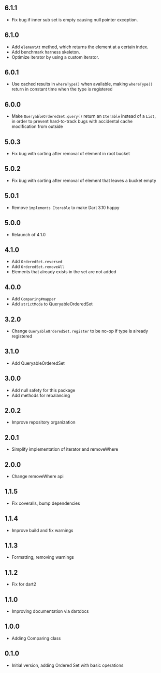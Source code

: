 ## 6.1.1

- Fix bug if inner sub set is empty causing null pointer exception.

## 6.1.0

- Add `elementAt` method, which returns the element at a certain index.
- Add benchmark harness skeleton.
- Optimize iterator by using a custom iterator.

## 6.0.1

- Use cached results in `whereType()` when available, making `whereType()` 
  return in constant time when the type is registered

## 6.0.0

- Make `QueryableOrderedSet.query()` return an `Iterable` instead of a `List`,
  in order to prevent hard-to-track bugs with accidental cache modification
  from outside

## 5.0.3

- Fix bug with sorting after removal of element in root bucket

## 5.0.2

- Fix bug with sorting after removal of element that leaves a bucket empty

## 5.0.1

- Remove `ìmplements Iterable` to make Dart 3.10 happy

## 5.0.0

- Relaunch of 4.1.0

## 4.1.0

- Add `OrderedSet.reversed`
- Add `OrderedSet.removeAll`
- Elements that already exists in the set are not added

## 4.0.0

- Add `Comparing#mapper`
- Add `strictMode` to QueryableOrderedSet

## 3.2.0

- Change `QueryableOrderedSet.register` to be no-op if type is already registered

## 3.1.0

- Add QueryableOrderedSet

## 3.0.0

- Add null safety for this package
- Add methods for rebalancing

## 2.0.2

- Improve repository organization

## 2.0.1

- Simplify implementation of iterator and removeWhere

## 2.0.0

- Change removeWhere api

## 1.1.5

- Fix coveralls, bump dependencies

## 1.1.4

- Improve build and fix warnings

## 1.1.3

- Formatting, removing warnings

## 1.1.2

- Fix for dart2

## 1.1.0

- Improving documentation via dartdocs

## 1.0.0

- Adding Comparing class

## 0.1.0

- Initial version, adding Ordered Set with basic operations

